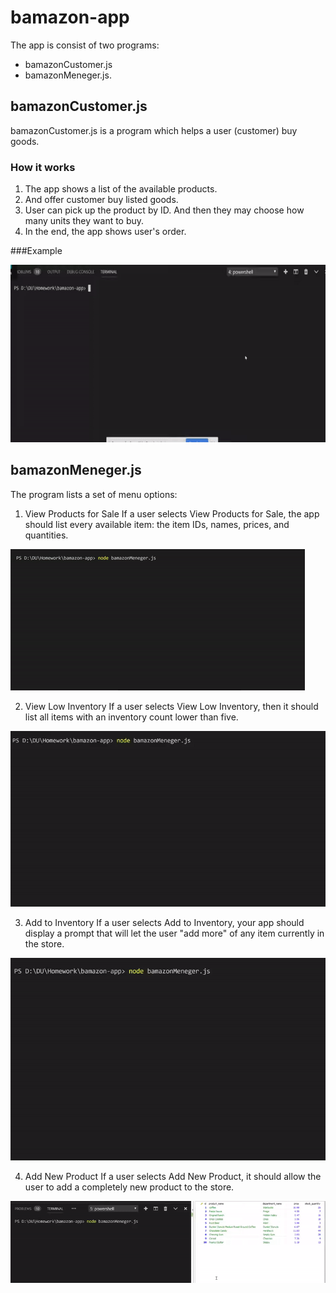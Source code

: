 # bamazon-app

The app is consist of two programs: 
* bamazonCustomer.js 
* bamazonMeneger.js.

## bamazonCustomer.js
bamazonCustomer.js is a program which helps a user (customer) buy goods. 
### How it works
1. The app shows a list of the available products.
2. And offer customer buy listed goods.
3. User can pick up the product by ID. And then they may choose how many units they want to buy.
4. In the end, the app shows user's order.

###Example

![bamazonCustomer.js](gifs/1.gif)

## bamazonMeneger.js

The program lists a set of menu options:
1. View Products for Sale
If a user selects View Products for Sale, the app should list every available item: the item IDs, names, prices, and quantities.

![view products](gifs/2-view.gif)

2. View Low Inventory
If a user selects View Low Inventory, then it should list all items with an inventory count lower than five.

![view products](gifs/3-lowInventory.gif)

3. Add to Inventory
If a user selects Add to Inventory, your app should display a prompt that will let the user "add more" of any item currently in the store.

![add to Inventory](gifs/4-addInventory.gif)

4. Add New Product
If a user selects Add New Product, it should allow the user to add a completely new product to the store.

![add new product](gifs/5-addNew.gif)




